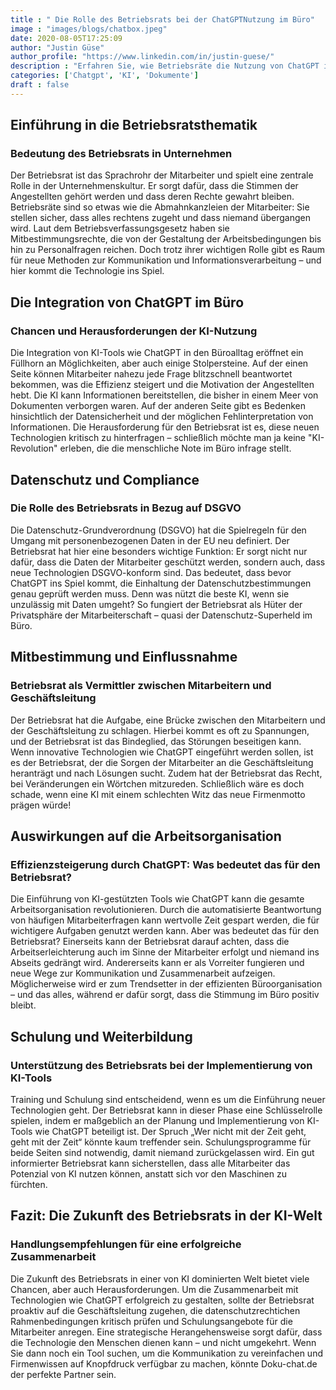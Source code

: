 ```yaml
---
title : " Die Rolle des Betriebsrats bei der ChatGPTNutzung im Büro"
image : "images/blogs/chatbox.jpeg"
date: 2020-08-05T17:25:09
author: "Justin Güse"
author_profile: "https://www.linkedin.com/in/justin-guese/"
description : "Erfahren Sie, wie Betriebsräte die Nutzung von ChatGPT im Büro steuern und Mitarbeiterinteressen schützen können. Informieren Sie sich über Rechte und Verantwortlichkeiten!"
categories: ['Chatgpt', 'KI', 'Dokumente']
draft : false
---
```


## Einführung in die Betriebsratsthematik 

### Bedeutung des Betriebsrats in Unternehmen

Der Betriebsrat ist das Sprachrohr der Mitarbeiter und spielt eine zentrale Rolle in der Unternehmenskultur. Er sorgt dafür, dass die Stimmen der Angestellten gehört werden und dass deren Rechte gewahrt bleiben. Betriebsräte sind so etwas wie die Abmahnkanzleien der Mitarbeiter: Sie stellen sicher, dass alles rechtens zugeht und dass niemand übergangen wird. Laut dem Betriebsverfassungsgesetz haben sie Mitbestimmungsrechte, die von der Gestaltung der Arbeitsbedingungen bis hin zu Personalfragen reichen. Doch trotz ihrer wichtigen Rolle gibt es Raum für neue Methoden zur Kommunikation und Informationsverarbeitung – und hier kommt die Technologie ins Spiel.

## Die Integration von ChatGPT im Büro 

### Chancen und Herausforderungen der KI-Nutzung 

Die Integration von KI-Tools wie ChatGPT in den Büroalltag eröffnet ein Füllhorn an Möglichkeiten, aber auch einige Stolpersteine. Auf der einen Seite können Mitarbeiter nahezu jede Frage blitzschnell beantwortet bekommen, was die Effizienz steigert und die Motivation der Angestellten hebt. Die KI kann Informationen bereitstellen, die bisher in einem Meer von Dokumenten verborgen waren. Auf der anderen Seite gibt es Bedenken hinsichtlich der Datensicherheit und der möglichen Fehlinterpretation von Informationen. Die Herausforderung für den Betriebsrat ist es, diese neuen Technologien kritisch zu hinterfragen – schließlich möchte man ja keine "KI-Revolution" erleben, die die menschliche Note im Büro infrage stellt.

## Datenschutz und Compliance 

### Die Rolle des Betriebsrats in Bezug auf DSGVO 

Die Datenschutz-Grundverordnung (DSGVO) hat die Spielregeln für den Umgang mit personenbezogenen Daten in der EU neu definiert. Der Betriebsrat hat hier eine besonders wichtige Funktion: Er sorgt nicht nur dafür, dass die Daten der Mitarbeiter geschützt werden, sondern auch, dass neue Technologien DSGVO-konform sind. Das bedeutet, dass bevor ChatGPT ins Spiel kommt, die Einhaltung der Datenschutzbestimmungen genau geprüft werden muss. Denn was nützt die beste KI, wenn sie unzulässig mit Daten umgeht? So fungiert der Betriebsrat als Hüter der Privatsphäre der Mitarbeiterschaft – quasi der Datenschutz-Superheld im Büro.

## Mitbestimmung und Einflussnahme 

### Betriebsrat als Vermittler zwischen Mitarbeitern und Geschäftsleitung 

Der Betriebsrat hat die Aufgabe, eine Brücke zwischen den Mitarbeitern und der Geschäftsleitung zu schlagen. Hierbei kommt es oft zu Spannungen, und der Betriebsrat ist das Bindeglied, das Störungen beseitigen kann. Wenn innovative Technologien wie ChatGPT eingeführt werden sollen, ist es der Betriebsrat, der die Sorgen der Mitarbeiter an die Geschäftsleitung heranträgt und nach Lösungen sucht. Zudem hat der Betriebsrat das Recht, bei Veränderungen ein Wörtchen mitzureden. Schließlich wäre es doch schade, wenn eine KI mit einem schlechten Witz das neue Firmenmotto prägen würde!

## Auswirkungen auf die Arbeitsorganisation 

### Effizienzsteigerung durch ChatGPT: Was bedeutet das für den Betriebsrat?

Die Einführung von KI-gestützten Tools wie ChatGPT kann die gesamte Arbeitsorganisation revolutionieren. Durch die automatisierte Beantwortung von häufigen Mitarbeiterfragen kann wertvolle Zeit gespart werden, die für wichtigere Aufgaben genutzt werden kann. Aber was bedeutet das für den Betriebsrat? Einerseits kann der Betriebsrat darauf achten, dass die Arbeitserleichterung auch im Sinne der Mitarbeiter erfolgt und niemand ins Abseits gedrängt wird. Andererseits kann er als Vorreiter fungieren und neue Wege zur Kommunikation und Zusammenarbeit aufzeigen. Möglicherweise wird er zum Trendsetter in der effizienten Büroorganisation – und das alles, während er dafür sorgt, dass die Stimmung im Büro positiv bleibt.

## Schulung und Weiterbildung 

### Unterstützung des Betriebsrats bei der Implementierung von KI-Tools 

Training und Schulung sind entscheidend, wenn es um die Einführung neuer Technologien geht. Der Betriebsrat kann in dieser Phase eine Schlüsselrolle spielen, indem er maßgeblich an der Planung und Implementierung von KI-Tools wie ChatGPT beteiligt ist. Der Spruch „Wer nicht mit der Zeit geht, geht mit der Zeit“ könnte kaum treffender sein. Schulungsprogramme für beide Seiten sind notwendig, damit niemand zurückgelassen wird. Ein gut informierter Betriebsrat kann sicherstellen, dass alle Mitarbeiter das Potenzial von KI nutzen können, anstatt sich vor den Maschinen zu fürchten.

## Fazit: Die Zukunft des Betriebsrats in der KI-Welt 

### Handlungsempfehlungen für eine erfolgreiche Zusammenarbeit

Die Zukunft des Betriebsrats in einer von KI dominierten Welt bietet viele Chancen, aber auch Herausforderungen. Um die Zusammenarbeit mit Technologien wie ChatGPT erfolgreich zu gestalten, sollte der Betriebsrat proaktiv auf die Geschäftsleitung zugehen, die datenschutzrechtichen Rahmenbedingungen kritisch prüfen und Schulungsangebote für die Mitarbeiter anregen. Eine strategische Herangehensweise sorgt dafür, dass die Technologie den Menschen dienen kann – und nicht umgekehrt. Wenn Sie dann noch ein Tool suchen, um die Kommunikation zu vereinfachen und Firmenwissen auf Knopfdruck verfügbar zu machen, könnte Doku-chat.de der perfekte Partner sein.